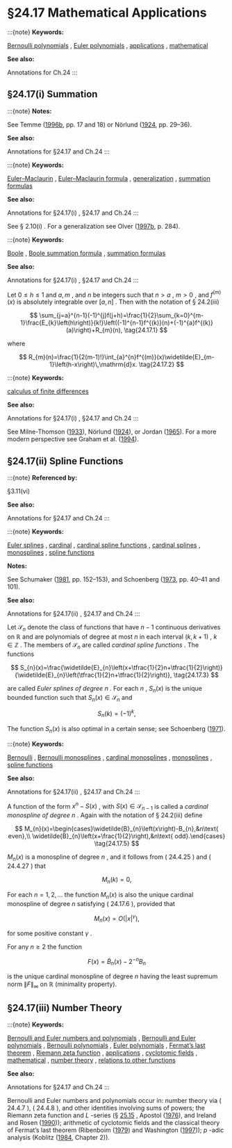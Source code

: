 # §24.17 Mathematical Applications

:::{note}
**Keywords:**

[Bernoulli polynomials](http://dlmf.nist.gov/search/search?q=Bernoulli%20polynomials) , [Euler polynomials](http://dlmf.nist.gov/search/search?q=Euler%20polynomials) , [applications](http://dlmf.nist.gov/search/search?q=applications) , [mathematical](http://dlmf.nist.gov/search/search?q=mathematical)

**See also:**

Annotations for Ch.24
:::


## §24.17(i) Summation

:::{note}
**Notes:**

See Temme ([1996b](./bib/T.html#bib2230 "Special Functions: An Introduction to the Classical Functions of Mathematical Physics"), pp. 17 and 18) or Nörlund ([1924](./bib/N.html#bib1730 "Vorlesungen über Differenzenrechnung"), pp. 29–36).

**See also:**

Annotations for §24.17 and Ch.24
:::

:::{note}
**Keywords:**

[Euler–Maclaurin](http://dlmf.nist.gov/search/search?q=Euler%E2%80%93Maclaurin) , [Euler–Maclaurin formula](http://dlmf.nist.gov/search/search?q=Euler%E2%80%93Maclaurin%20formula) , [generalization](http://dlmf.nist.gov/search/search?q=generalization) , [summation formulas](http://dlmf.nist.gov/search/search?q=summation%20formulas)

**See also:**

Annotations for §24.17(i) , §24.17 and Ch.24
:::

See § 2.10(i) . For a generalization see Olver ([1997b](./bib/O.html#bib1809 "Asymptotics and Special Functions"), p. 284).

:::{note}
**Keywords:**

[Boole](http://dlmf.nist.gov/search/search?q=Boole) , [Boole summation formula](http://dlmf.nist.gov/search/search?q=Boole%20summation%20formula) , [summation formulas](http://dlmf.nist.gov/search/search?q=summation%20formulas)

**See also:**

Annotations for §24.17(i) , §24.17 and Ch.24
:::

Let $0\leq h\leq 1$ and $a,m$ , and $n$ be integers such that $n>a$ , $m>0$ , and $f^{(m)}(x)$ is absolutely integrable over $[a,n]$ . Then with the notation of § 24.2(iii)


<a id="E1"></a>
$$
\sum_{j=a}^{n-1}(-1)^{j}f(j+h)=\frac{1}{2}\sum_{k=0}^{m-1}\frac{E_{k}\left(h\right)}{k!}\left((-1)^{n-1}f^{(k)}(n)+(-1)^{a}f^{(k)}(a)\right)+R_{m}(n), \tag{24.17.1}
$$

where


<a id="E2"></a>
$$
R_{m}(n)=\frac{1}{2(m-1)!}\int_{a}^{n}f^{(m)}(x)\widetilde{E}_{m-1}\left(h-x\right)\,\mathrm{d}x. \tag{24.17.2}
$$

:::{note}
**Keywords:**

[calculus of finite differences](http://dlmf.nist.gov/search/search?q=calculus%20of%20finite%20differences)

**See also:**

Annotations for §24.17(i) , §24.17 and Ch.24
:::

See Milne-Thomson ([1933](./bib/M.html#bib1638 "The Calculus of Finite Differences")), Nörlund ([1924](./bib/N.html#bib1730 "Vorlesungen über Differenzenrechnung")), or Jordan ([1965](./bib/J.html#bib1189 "Calculus of Finite Differences")). For a more modern perspective see Graham et al. ([1994](./bib/G.html#bib974 "Concrete Mathematics: A Foundation for Computer Science")).


## §24.17(ii) Spline Functions

:::{note}
**Referenced by:**

§3.11(vi)

**See also:**

Annotations for §24.17 and Ch.24
:::

:::{note}
**Keywords:**

[Euler splines](http://dlmf.nist.gov/search/search?q=Euler%20splines) , [cardinal](http://dlmf.nist.gov/search/search?q=cardinal) , [cardinal spline functions](http://dlmf.nist.gov/search/search?q=cardinal%20spline%20functions) , [cardinal splines](http://dlmf.nist.gov/search/search?q=cardinal%20splines) , [monosplines](http://dlmf.nist.gov/search/search?q=monosplines) , [spline functions](http://dlmf.nist.gov/search/search?q=spline%20functions)

**Notes:**

See Schumaker ([1981](./bib/S.html#bib2027 "Spline Functions: Basic Theory"), pp. 152–153), and Schoenberg ([1973](./bib/S.html#bib2015 "Cardinal Spline Interpolation"), pp. 40–41 and 101).

**See also:**

Annotations for §24.17(ii) , §24.17 and Ch.24
:::

Let $\mathcal{S}_{n}$ denote the class of functions that have $n-1$ continuous derivatives on $\mathbb{R}$ and are polynomials of degree at most $n$ in each interval $(k,k+1)$ , $k\in\mathbb{Z}$ . The members of $\mathcal{S}_{n}$ are called *cardinal spline functions* . The functions


<a id="E3"></a>
$$
S_{n}(x)=\frac{\widetilde{E}_{n}\left(x+\tfrac{1}{2}n+\tfrac{1}{2}\right)}{\widetilde{E}_{n}\left(\tfrac{1}{2}n+\tfrac{1}{2}\right)}, \tag{24.17.3}
$$

are called *Euler splines of degree* $n$ . For each $n$ , $S_{n}(x)$ is the unique bounded function such that $S_{n}(x)\in\mathcal{S}_{n}$ and


<a id="E4"></a>
$$
S_{n}(k)=(-1)^{k}, \tag{24.17.4}
$$

The function $S_{n}(x)$ is also optimal in a certain sense; see Schoenberg ([1971](./bib/S.html#bib2014 "Norm inequalities for a certain class of C ∞ functions")).

:::{note}
**Keywords:**

[Bernoulli](http://dlmf.nist.gov/search/search?q=Bernoulli) , [Bernoulli monosplines](http://dlmf.nist.gov/search/search?q=Bernoulli%20monosplines) , [cardinal monosplines](http://dlmf.nist.gov/search/search?q=cardinal%20monosplines) , [monosplines](http://dlmf.nist.gov/search/search?q=monosplines) , [spline functions](http://dlmf.nist.gov/search/search?q=spline%20functions)

**See also:**

Annotations for §24.17(ii) , §24.17 and Ch.24
:::

A function of the form $x^{n}-S(x)$ , with $S(x)\in\mathcal{S}_{n-1}$ is called a *cardinal monospline of degree* $n$ . Again with the notation of § 24.2(iii) define


<a id="E5"></a>
$$
M_{n}(x)=\begin{cases}\widetilde{B}_{n}\left(x\right)-B_{n},&n\text{ even},\\
\widetilde{B}_{n}\left(x+\frac{1}{2}\right),&n\text{ odd}.\end{cases} \tag{24.17.5}
$$

$M_{n}(x)$ is a monospline of degree $n$ , and it follows from ( 24.4.25 ) and ( 24.4.27 ) that


<a id="E6"></a>
$$
M_{n}(k)=0, \tag{24.17.6}
$$

For each $n=1,2,\dots$ the function $M_{n}(x)$ is also the unique cardinal monospline of degree $n$ satisfying ( 24.17.6 ), provided that


<a id="E7"></a>
$$
M_{n}(x)=O\left(|x|^{\gamma}\right), \tag{24.17.7}
$$

for some positive constant $\gamma$ .

For any $n\geq 2$ the function


<a id="E8"></a>
$$
F(x)=\widetilde{B}_{n}\left(x\right)-2^{-n}B_{n} \tag{24.17.8}
$$

is the unique cardinal monospline of degree $n$ having the least supremum norm $\|F\|_{\infty}$ on $\mathbb{R}$ (minimality property).


## §24.17(iii) Number Theory

:::{note}
**Keywords:**

[Bernoulli and Euler numbers and polynomials](http://dlmf.nist.gov/search/search?q=Bernoulli%20and%20Euler%20numbers%20and%20polynomials) , [Bernoulli and Euler polynomials](http://dlmf.nist.gov/search/search?q=Bernoulli%20and%20Euler%20polynomials) , [Bernoulli polynomials](http://dlmf.nist.gov/search/search?q=Bernoulli%20polynomials) , [Euler polynomials](http://dlmf.nist.gov/search/search?q=Euler%20polynomials) , [Fermat’s last theorem](http://dlmf.nist.gov/search/search?q=Fermat%20last%20theorem) , [Riemann zeta function](http://dlmf.nist.gov/search/search?q=Riemann%20zeta%20function) , [applications](http://dlmf.nist.gov/search/search?q=applications) , [cyclotomic fields](http://dlmf.nist.gov/search/search?q=cyclotomic%20fields) , [mathematical](http://dlmf.nist.gov/search/search?q=mathematical) , [number theory](http://dlmf.nist.gov/search/search?q=number%20theory) , [relations to other functions](http://dlmf.nist.gov/search/search?q=relations%20to%20other%20functions)

**See also:**

Annotations for §24.17 and Ch.24
:::

Bernoulli and Euler numbers and polynomials occur in: number theory via ( 24.4.7 ), ( 24.4.8 ), and other identities involving sums of powers; the Riemann zeta function and $L$ -series (§ [25.15](./25.15.md "§25.15 Dirichlet 𝐿-functions ‣ Related Functions ‣ Chapter 25 Zeta and Related Functions") , Apostol ([1976](./bib/index.html#bib115 "Introduction to Analytic Number Theory")), and Ireland and Rosen ([1990](./bib/I.html#bib1132 "A Classical Introduction to Modern Number Theory"))); arithmetic of cyclotomic fields and the classical theory of Fermat’s last theorem (Ribenboim ([1979](./bib/R.html#bib1945 "13 Lectures on Fermat’s Last Theorem")) and Washington ([1997](./bib/W.html#bib2370 "Introduction to Cyclotomic Fields"))); $p$ -adic analysis (Koblitz ([1984](./bib/K.html#bib1298 "p -adic Numbers, p -adic Analysis, and Zeta-Functions"), Chapter 2)).

